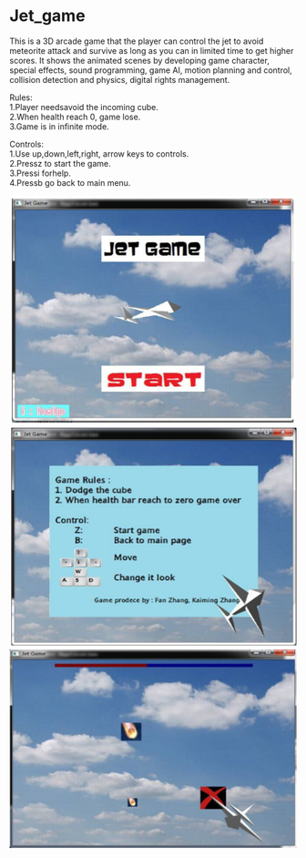 # Jet_game

This is a 3D arcade game that the player can control the jet to avoid meteorite attack and survive as long as you can in limited time to get higher scores. It shows the animated scenes by developing game character, special effects, sound programming, game AI, motion planning and control, collision detection and physics, digital rights management.

Rules:<br />
1.Player needsavoid the incoming cube.<br /> 
2.When health reach 0, game lose. <br />
3.Game is in infinite mode.<br />


Controls:<br />
1.Use up,down,left,right, arrow keys to controls.<br />
2.Pressz to start the game.<br /> 
3.Pressi forhelp.<br /> 
4.Pressb go back to main menu.<br />



![alt tag](https://github.com/FanZhang10/Jet_game/blob/master/media/UI.png)
![alt tag](https://github.com/FanZhang10/Jet_game/blob/master/media/intro.png)
![alt tag](https://github.com/FanZhang10/Jet_game/blob/master/media/game.png)


